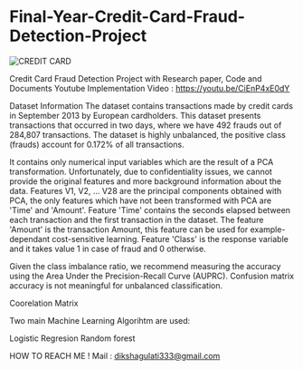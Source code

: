 # Final-Year-Credit-Card-Fraud-Detection-Project

![CREDIT CARD](https://miro.medium.com/max/739/1*TsEsvIxRRQ8mFpebJXRpXg.png)


Credit Card Fraud Detection Project with Research paper, Code and Documents 
Youtube Implementation Video : https://youtu.be/CiEnP4xE0dY


Dataset Information
The dataset contains transactions made by credit cards in September 2013 by European cardholders. This dataset presents transactions that occurred in two days, where we have 492 frauds out of 284,807 transactions. The dataset is highly unbalanced, the positive class (frauds) account for 0.172% of all transactions.

It contains only numerical input variables which are the result of a PCA transformation. Unfortunately, due to confidentiality issues, we cannot provide the original features and more background information about the data. Features V1, V2, … V28 are the principal components obtained with PCA, the only features which have not been transformed with PCA are 'Time' and 'Amount'. Feature 'Time' contains the seconds elapsed between each transaction and the first transaction in the dataset. The feature 'Amount' is the transaction Amount, this feature can be used for example-dependant cost-sensitive learning. Feature 'Class' is the response variable and it takes value 1 in case of fraud and 0 otherwise.

Given the class imbalance ratio, we recommend measuring the accuracy using the Area Under the Precision-Recall Curve (AUPRC). Confusion matrix accuracy is not meaningful for unbalanced classification.

Coorelation Matrix

Two main Machine Learning Algorihtm are used:

Logistic Regresion
Random forest

HOW TO REACH ME !
Mail : dikshagulati333@gmail.com




